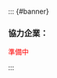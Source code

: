 ::: {#banner}
### 協力企業：

<!--
<script type="text/x-template" id="x-sponsors-template">
  <div>
    <ul v-for="sponsor in sponsors" :key="sponsor.id">
      <p class="sponsor">{{sponsor.略称}}</p>
    </ul>
  </div>
</script>

<div id="sponsors"></div>

<script src="js/sponsors.js"></script>

<script type="text/javascript">
new Vue({
  el: '#sponsors',
  data: {
    sponsors: sponsors
  },
  template: '#x-sponsors-template'
});
</script>
-->

<font color="red">準備中</font>

<!-- <p><a href="..."><img src="..." width=150/></a></p>

<!--
  <p><a href="http://www.meshman.jp/"><img src="./images/banner/Insight-newLogo.jpeg" width=150/></a></p>
  <p><a href="http://www.hpctech.co.jp/"><img src="./images/banner/HPCtech_Logo_W1000_RGB.jpg" width=150/></a></p>
  <p><a href="http://www.gdep.co.jp/"><img src="./images/banner/rogo-GDEP.png" width=150/></a></p>
  <p><a href="http://www.central-techno.co.jp/"><img src="./images/banner/centraltechno.gif" width=150/></a></p>
  <p><a href="http://www.dantecdynamics.com/"><img src="./images/banner/dantecNewLogo.png" width=150/></a></p>
  <p><a href="http://www.trs-jp.com"><img src="./images/banner/banner-TRS131-31.jpg" width=150/></a></p>
  <p><a href="https://ni-gata.co.jp/"><img src="./images/banner/180417_niigata.png" width=150/></a></p>
  <p><a href="http://fel.ne.jp/"><img src="./images/banner/FEL_banner.JPG" width=150/></a></p>
  <p><a href="http://www.kanomax.co.jp/"><img src="./images/banner/KANOMAX_20130719.png" width=150/></a></p>
  <p><a href="http://piv.japanlaser.co.jp/"><img src="./images/banner/jlc_logo_en.png" width=150/></a></p>
  <p><a href="http://www.nobby-tech.co.jp/"><img src="./images/banner/newNobbytech_LOGO.jpg" width=150/></a></p>
  <p><a href="https://www.photron.co.jp/"><img src="./images/banner/photron.png" width=150/></a></p>
  <p class="tiny"><font size="5">（50音順）</font></p>
-->
</div>
:::
